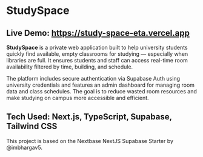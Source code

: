 # StudySpace

## Live Demo: https://study-space-eta.vercel.app

**StudySpace** is a private web application built to help university students quickly find available, empty classrooms for studying — especially when libraries are full. It ensures students and staff can access real-time room availability filtered by time, building, and schedule.

The platform includes secure authentication via Supabase Auth using university credentials and features an admin dashboard for managing room data and class schedules. The goal is to reduce wasted room resources and make studying on campus more accessible and efficient.

##  Tech Used: Next.js, TypeScript, Supabase, Tailwind CSS




This project is based on the Nextbase NextJS Supabase Starter by @imbhargav5.
